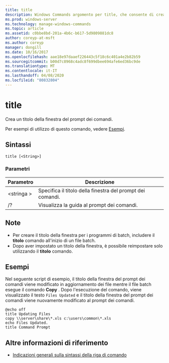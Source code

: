 ```yaml
---
title: title
description: Windows Commands argomento per title, che consente di creare un titolo per la finestra del prompt dei comandi.
ms.prod: windows-server
ms.technology: manage-windows-commands
ms.topic: article
ms.assetid: c0bbe8bd-201a-4b6c-b617-5d9809881dc8
author: coreyp-at-msft
ms.author: coreyp
manager: dongill
ms.date: 10/16/2017
ms.openlocfilehash: aae18e97daaef226443c5f18c6c401a4e2b82b59
ms.sourcegitcommit: b00d7c8968c4adc8f699dbee694afe6ed36bc9de
ms.translationtype: MT
ms.contentlocale: it-IT
ms.lasthandoff: 04/08/2020
ms.locfileid: "80832804"
---
```

# <a name="title"></a>title

Crea un titolo della finestra del prompt dei comandi.

Per esempi di utilizzo di questo comando, vedere [Esempi](#BKMK_examples).

## <a name="syntax"></a>Sintassi

```
title [<String>]
```

### <a name="parameters"></a>Parametri

|Parametro|Descrizione|
|---------|-----------|
|\<stringa >|Specifica il titolo della finestra del prompt dei comandi.|
|/?|Visualizza la guida al prompt dei comandi.|

## <a name="remarks"></a>Note

-   Per creare il titolo della finestra per i programmi di batch, includere il **titolo** comando all'inizio di un file batch.
-   Dopo aver impostato un titolo della finestra, è possibile reimpostare solo utilizzando il **titolo** comando.

## <a name="examples"></a><a name=BKMK_examples></a>Esempi

Nel seguente script di esempio, il titolo della finestra del prompt dei comandi viene modificato in aggiornamento dei file mentre il file batch esegue il comando **Copy** . Dopo l'esecuzione del comando, viene visualizzato il testo `Files Updated` e il titolo della finestra del prompt dei comandi viene nuovamente modificato al prompt dei comandi.
```
@echo off
title Updating Files
copy \\server\share\*.xls c:\users\common\*.xls
echo Files Updated.
title Command Prompt
```

## <a name="additional-references"></a>Altre informazioni di riferimento

- [Indicazioni generali sulla sintassi della riga di comando](command-line-syntax-key.md)